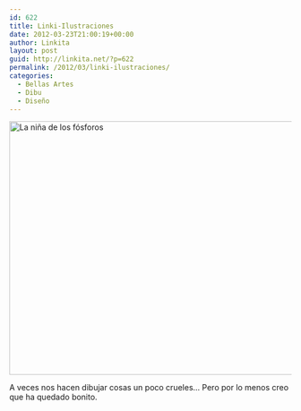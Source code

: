 ```yaml
---
id: 622
title: Linki-Ilustraciones
date: 2012-03-23T21:00:19+00:00
author: Linkita
layout: post
guid: http://linkita.net/?p=622
permalink: /2012/03/linki-ilustraciones/
categories:
  - Bellas Artes
  - Dibu
  - Diseño
---
```

[<img src="http://farm8.staticflickr.com/7221/7009337407_2c291e40ae_z.jpg" alt="La niña de los fósforos" width="640" height="453" />](http://www.flickr.com/photos/linkita/7009337407/ "La niña de los fósforos by Linkita, on Flickr")

A veces nos hacen dibujar cosas un poco crueles&#8230; Pero por lo menos creo que ha quedado bonito.